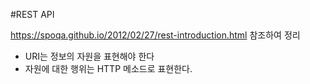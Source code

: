 #REST API

https://spoqa.github.io/2012/02/27/rest-introduction.html 참조하여 정리



- URI는 정보의 자원을 표현해야 한다
- 자원에 대한 행위는 HTTP 메소드로 표현한다.
